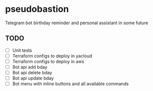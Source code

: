 # pseudobastion

Telegram bot birthday reminder and personal assistant in some future

## TODO

- [ ] Unit tests
- [ ] Terraform configs to deploy in yacloud
- [ ] Terraform configs to deploy in aws
- [ ] Bot api add bday
- [ ] Bot api delete bday
- [ ] Bot api update bday
- [ ] Bot menu with inline buttons and all available commands
